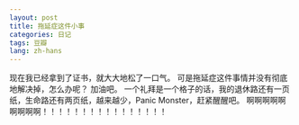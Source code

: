 ```yaml
---
layout: post
title: 拖延症这件小事
categories: 日记
tags: 豆瓣
lang: zh-hans
---
```

现在我已经拿到了证书，就大大地松了一口气。
可是拖延症这件事情并没有彻底地解决掉，怎么办呢？
加油吧。
一个礼拜是一个格子的话，我的退休路还有一页纸，生命路还有两页纸，越来越少，Panic Monster，赶紧醒醒吧。
啊啊啊啊啊啊啊啊啊！！！！！！！！！！！！！！！！
